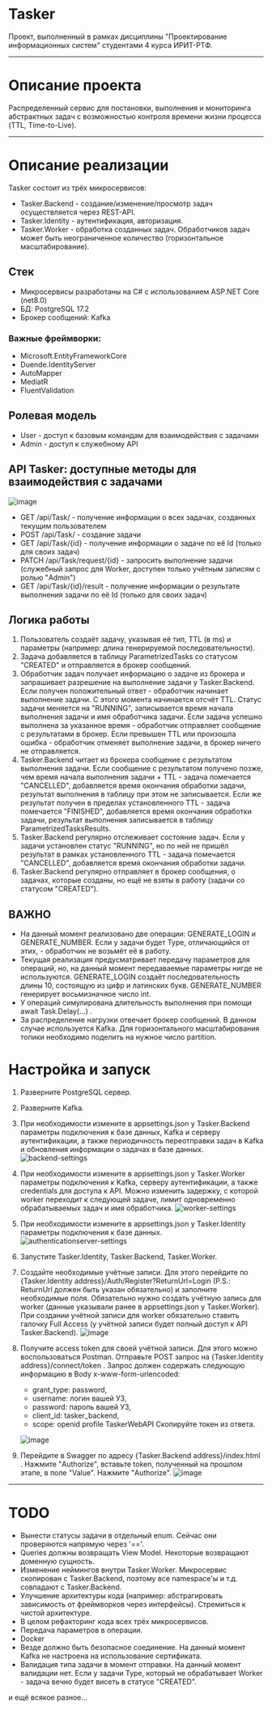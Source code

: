 # Tasker
Проект, выполненный в рамках дисциплины "Проектирование информационных систем" студентами 4 курса ИРИТ-РТФ.   

<hr></hr>  

**Описание проекта**
=====================
Распределенный сервис для постановки, выполнения и мониторинга
абстрактных задач с возможностью контроля времени жизни процесса (TTL, Time-to-Live).

<hr></hr>  

**Описание реализации**
=====================
Tasker состоит из трёх микросервисов:
* Tasker.Backend - создание/изменение/просмотр задач осуществляется через REST-API.
* Tasker.Identity - аутентификация, авторизация.
* Tasker.Worker - обработка созданных задач.
Обработчиков задач может быть неограниченное количество (горизонтальное масштабирование).

Стек
-----------------------------------
* Микросервисы разработаны на C# с использованием ASP.NET Core (net8.0)
* БД: PostgreSQL 17.2
* Брокер сообщений: Kafka
### Важные фреймворки:
* Microsoft.EntityFrameworkCore
* Duende.IdentityServer
* AutoMapper
* MediatR
* FluentValidation

Ролевая модель
-----------------------------------
* User - доступ к базовым командам для взаимодействия с задачами
* Admin - доступ к служебному API

API Tasker: доступные методы для взаимодействия с задачами
-----------------------------------
  ![image](https://github.com/user-attachments/assets/32dc7422-0b08-463d-90b0-7e055b174558)
  
* GET /api/Task/ - получение информации о всех задачах, созданных текущим пользователем
* POST /api/Task/ - создание задачи
* GET /api/Task/{id} - получение информации о задаче по её Id (только для своих задач)
* PATCH /api/Task/request/{id} - запросить выполнение задачи (служебный запрос для Worker, доступен только учётным записям с ролью "Admin")
* GET /api/Task/{id}/result - получение информации о результате выполнения задачи по её Id (только для своих задач)


Логика работы
-----------------------------------
1. Пользователь создаёт задачу, указывая её тип, TTL (в ms) и параметры (например: длина генерируемой последовательности).
2. Задача добавляется в таблицу ParametrizedTasks со статусом "CREATED" и отправляется в брокер сообщений.
3. Обработчик задач получает информацию о задаче из брокера и запрашивает разрешение на выполнение задачи у Tasker.Backend.
Если получен положительный ответ - обработчик начинает выполнение задачи. С этого момента начинается отсчёт TTL.
Статус задачи меняется на "RUNNING", записывается время начала выполнения задачи и имя обработчика задачи. 
Если задача успешно выполнена за указанное время - обработчик отправляет сообщение с результатами в брокер.
Если превышен TTL или произошла ошибка - обработчик отменяет выполнение задачи, в брокер ничего не отправляется.
4. Tasker.Backend читает из брокера сообщение с результатом выполнения задачи. Если сообщение с результатом получено позже, чем время начала выполнения задачи + TTL - задача помечается "CANCELLED", добавляется время окончания обработки задачи, результат выполнения в таблицу при этом не записывается.
Если же результат получен в пределах установленного TTL - задача помечается "FINISHED", добавляется время окончания обработки задачи, результат выполнения записывается в таблицу ParametrizedTasksResults.
5. Tasker.Backend регулярно отслеживает состояние задач. Если у задачи установлен статус "RUNNING", но по ней не пришёл результат в рамках установленного TTL - задача помечается "CANCELLED", добавляется время окончания обработки задачи.
6. Tasker.Backend регулярно отправляет в брокер сообщения, о задачах, которые созданы, но ещё не взяты в работу (задачи со статусом "CREATED").

ВАЖНО
-----------------------------------
* На данный момент реализовано две операции: GENERATE_LOGIN и GENERATE_NUMBER. Если у задачи будет Type, отличающийся от этих, - обработчик не возьмёт её в работу.
* Текущая реализация предусматривает передачу параметров для операций, но, на данный момент передаваемые параметры нигде не используются. GENERATE_LOGIN создаёт последовательность длины 10, состоящую из цифр и латинских букв. GENERATE_NUMBER генерирует восьмизначное число int.
* У операций симулирована длительность выполнения при помощи await Task.Delay(...) .
* За распределение нагрузки отвечает брокер сообщений. В данном случае используется Kafka. Для горизонтального масштабирования топики необходимо поделить на нужное число partition.

**Настройка и запуск**
=====================
1. Разверните PostgreSQL сервер.
2. Разверните Kafka. 
3. При необходимости измените в appsettings.json у Tasker.Backend параметры подключения к базе данных, Kafka и серверу аутентификации, а также периодичность переотправки задач в Kafka и обновления информации о задачах в базе данных.
![backend-settings](https://github.com/user-attachments/assets/6509d66e-045c-4e00-9050-3c831f9d36c9)
4. При необходимости измените в appsettings.json у Tasker.Worker параметры подключения к Kafka, серверу аутентификации, а также credentials для доступа к API. Можно изменить задержку, с которой worker переходит к следующей задаче, лимит одновременно обрабатываемых задач и имя обработчика.
![worker-settings](https://github.com/user-attachments/assets/d645f1c0-fe3a-4800-ac5f-eba11f77bfe9)
5. При необходимости измените в appsettings.json у Tasker.Identity параметры подключения к базе данных.
![authenticationserver-settings](https://github.com/user-attachments/assets/2e787de8-1235-44ce-b456-f6eb6b83f04c)
6. Запустите Tasker.Identity, Tasker.Backend, Tasker.Worker.
7. Создайте необходимые учётные записи. Для этого перейдите по {Tasker.Identity address}/Auth/Register?ReturnUrl=Login (P.S.: ReturnUrl должен быть указан обязательно) и заполните необходимые поля. Обязательно нужно создать учётную запись для worker (данные указывали ранее в appsettings.json у Tasker.Worker).
   При создании учётной записи для worker обязательно ставить галочку Full Access (у учётной записи будет полный доступ к API Tasker.Backend).
   ![image](https://github.com/user-attachments/assets/83066771-b4ba-45db-a1ab-7956f2a85f80)
8. Получите access token для своей учётной записи. Для этого можно воспользоваться Postman. Отправьте POST запрос на {Tasker.Identity address}/connect/token . Запрос должен содержать следующую информацию в Body x-www-form-urlencoded:
   * grant_type: password,
   * username: логин вашей УЗ,
   * password: пароль вашей УЗ,
   * client_id: tasker_backend,
   * scope: openid profile TaskerWebAPI
   Скопируйте токен из ответа.

   ![image](https://github.com/user-attachments/assets/c434505f-d7a4-46e7-934b-978a7bc794ea)

10. Перейдите в Swagger по адресу {Tasker.Backend address}/index.html . Нажмите "Authorize", вставьте token, полученный на прошлом этапе, в поле "Value". Нажмите "Authorize".
    ![image](https://github.com/user-attachments/assets/2683fb83-70a1-473f-b3c0-035b80f666e5)

<hr></hr>  

**TODO**
=====================
* Вынести статусы задачи в отдельный enum. Сейчас они проверяются напрямую через '=='.
* Queries должны возвращать View Model. Некоторые возвращают доменную сущность.
* Изменение неймингов внутри Tasker.Worker. Микросервис скопирован с Tasker.Backend, поэтому все namespace'ы и т.д. совпадают с Tasker.Backend.
* Улучшение архитектуры кода (например: абстрагировать зависимость от фреймворков через интерфейсы). Стремиться к чистой архитектуре.
* В целом рефакторинг кода всех трёх микросервисов.
* Передача параметров в операции.
* Docker
* Везде должно быть безопасное соединение. На данный момент Kafka не настроена на использование сертификата.
* Валидация типа задачи в момент отправки. На данный момент валидации нет. Если у задачи Type, который не обрабатывает Worker - задача вечно будет висеть в статусе "CREATED". 

и ещё всякое разное...
